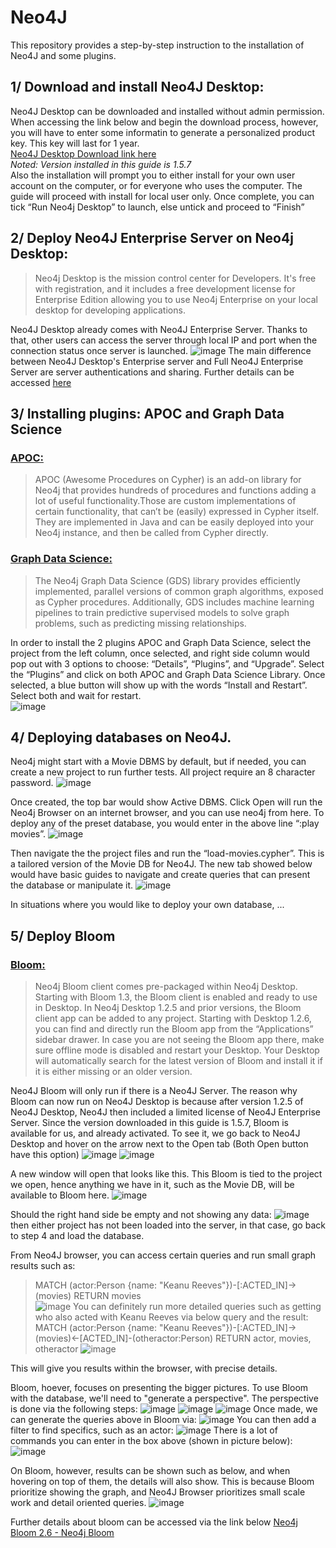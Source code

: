 # Neo4J
This repository provides a step-by-step instruction to the installation of Neo4J and some plugins.

## 1/ Download and install Neo4J Desktop: 
Neo4J Desktop can be downloaded and installed without admin permission. When accessing the link below and begin the download process, however, you will have to enter some informatin to generate a personalized product key. This key will last for 1 year.  
[Neo4J Desktop Download link here](https://neo4j.com/download/)  
*Noted: Version installed in this guide is 1.5.7*  
Also the installation will prompt you to either install for your own user account on the computer, or for everyone who uses the computer. The guide will proceed with install for local user only. 
Once complete, you can tick “Run Neo4j Desktop” to launch, else untick and proceed to “Finish”

## 2/ Deploy Neo4J Enterprise Server on Neo4j Desktop: 
> Neo4j Desktop is the mission control center for Developers. It's free with registration, and it includes a free development license for Enterprise Edition allowing you to use Neo4j Enterprise on your local desktop for developing applications.   
  
Neo4J Desktop already comes with Neo4J Enterprise Server. Thanks to that, other users can access the server through local IP and port when the connection status once server is launched. 
![image](https://user-images.githubusercontent.com/60938608/217304342-234ec71b-f796-46dd-bf3d-3353503e84a2.png)
The main difference between Neo4J Desktop's Enterprise server and Full Neo4J Enterprise Server are server authentications and sharing. Further details can be accessed [here](https://neo4j.com/licensing/)

## 3/ Installing plugins: APOC and Graph Data Science 
### [APOC:](https://neo4j.com/labs/apoc/)
> APOC (Awesome Procedures on Cypher) is an add-on library for Neo4j that provides hundreds of procedures and functions adding a lot of useful functionality.Those are custom implementations of certain functionality, that can’t be (easily) expressed in Cypher itself. They are implemented in Java and can be easily deployed into your Neo4j instance, and then be called from Cypher directly.  

### [Graph Data Science:](https://neo4j.com/docs/graph-data-science/2.3/introduction/)
> The Neo4j Graph Data Science (GDS) library provides efficiently implemented, parallel versions of common graph algorithms, exposed as Cypher procedures. Additionally, GDS includes machine learning pipelines to train predictive supervised models to solve graph problems, such as predicting missing relationships.  

In order to install the 2 plugins APOC and Graph Data Science, select the project from the left column, once selected, and right side column would pop out with 3 options to choose: “Details”, “Plugins”, and “Upgrade”. Select the “Plugins” and click on both APOC and Graph Data Science Library. Once selected, a blue button will show up with the words “Install and Restart”. Select both and wait for restart.  
![image](https://user-images.githubusercontent.com/60938608/217303624-b1d8af72-8632-45bf-ae58-cb100129029a.png)
## 4/ Deploying databases on Neo4J. 
Neo4j might start with a Movie DBMS by default, but if needed, you can create a new project to run further tests. All project require an 8 character password.
![image](https://user-images.githubusercontent.com/60938608/217303851-a2ce6fc0-7ee0-446d-856c-3a523657a875.png)

Once created, the top bar would show Active DBMS. Click Open will run the Neo4j Browser on an internet browser, and you can use neo4j from here.
To deploy any of the preset database, you would enter in the above line “:play movies”. 
![image](https://user-images.githubusercontent.com/60938608/217305330-a39f8e2e-5469-4dea-8e70-cdb46000e180.png)

Then navigate the the project files and run the “load-movies.cypher”. This is a tailored version of the Movie DB for Neo4J. The new tab showed below would have basic guides to navigate and create queries that can present the database or manipulate it.
![image](https://user-images.githubusercontent.com/60938608/217303979-595094c2-6ac5-497e-9f5b-e83dda7ffda9.png)

In situations where you would like to deploy your own database, ... 
## 5/ Deploy Bloom
### [Bloom:](https://neo4j.com/docs/bloom-user-guide/current/)
> Neo4j Bloom client comes pre-packaged within Neo4j Desktop. Starting with Bloom 1.3, the Bloom client is enabled and ready to use in Desktop. In Neo4j Desktop 1.2.5 and prior versions, the Bloom client app can be added to any project. Starting with Desktop 1.2.6, you can find and directly run the Bloom app from the “Applications” sidebar drawer. In case you are not seeing the Bloom app there, make sure offline mode is disabled and restart your Desktop. Your Desktop will automatically search for the latest version of Bloom and install it if it is either missing or an older version.  

Neo4J Bloom will only run if there is a Neo4J Server. The reason why Bloom can now run on Neo4J Desktop is because after version 1.2.5 of Neo4J Desktop, Neo4J then included a limited license of Neo4J Enterprise Server. Since the version downloaded in this guide is 1.5.7, Bloom is available for us, and already activated. To see it, we go back to Neo4J Desktop and hover on the arrow next to the Open tab (Both Open button have this option)
![image](https://user-images.githubusercontent.com/60938608/217306917-43466976-5861-495e-bb98-7ebf80b81a24.png)
![image](https://user-images.githubusercontent.com/60938608/217306952-e68dcd7a-c863-4e8e-936c-9f804a8ff8b4.png)

A new window will open that looks like this. This Bloom is tied to the project we open, hence anything we have in it, such as the Movie DB, will be available to Bloom here. 
![image](https://user-images.githubusercontent.com/60938608/217307061-7789f9c7-5e84-4488-9b56-e4bb5ae3a7b6.png)

Should the right hand side be empty and not showing any data:
![image](https://user-images.githubusercontent.com/60938608/217312425-2c0c3585-0786-4a9c-9bcc-aaa2ebac19e2.png)
then either project has not been loaded into the server, in that case, go back to step 4 and load the database. 

From Neo4J browser, you can access certain queries and run small graph results such as:
> MATCH (actor:Person {name: "Keanu Reeves"})-[:ACTED_IN]->(movies) RETURN movies  
![image](https://user-images.githubusercontent.com/60938608/217309666-eb26aef4-417d-413c-a0c1-b3892913e9fa.png)
> You can definitely run more detailed queries such as getting who also acted with Keanu Reeves via below query and the result:
> MATCH (actor:Person {name: "Keanu Reeves"})-[:ACTED_IN]->(movies)<-[ACTED_IN]-(otheractor:Person) RETURN actor, movies, otheractor
![image](https://user-images.githubusercontent.com/60938608/217310716-b2496b48-ca39-43e4-b462-70c9cd962625.png)
  
This will give you results within the browser, with precise details.
  
Bloom, hoever, focuses on presenting the bigger pictures. To use Bloom with the database, we'll need to "generate a perspective". The perspective is done via the following steps:
![image](https://user-images.githubusercontent.com/60938608/217314927-c6fea2d2-18fa-44b5-8dd7-812c93c7de79.png)
![image](https://user-images.githubusercontent.com/60938608/217314861-a71eb91d-448c-48c5-94ca-2e4b38b83025.png)
![image](https://user-images.githubusercontent.com/60938608/217313349-079ae38e-5755-47a1-b983-73f46488c761.png)
Once made, we can generate the queries above in Bloom via:
![image](https://user-images.githubusercontent.com/60938608/217313453-f790f7b2-b25b-40d3-a6d3-865219ff53da.png)
You can then add a filter to find specifics, such as an actor:
![image](https://user-images.githubusercontent.com/60938608/217313619-9cadecb6-587b-4df8-a120-5e3b40218d52.png)
There is a lot of commands you can enter in the box above (shown in picture below):
![image](https://user-images.githubusercontent.com/60938608/217308243-1c138dd4-88aa-4df1-8d23-b7b20534eb3d.png)

On Bloom, however, results can be shown such as below, and when hovering on top of them, the details will also show. This is because Bloom prioritize showing the graph, and Neo4J Browser prioritizes small scale work and detail oriented queries.
![image](https://user-images.githubusercontent.com/60938608/217315006-11e0efa3-f6b6-47a2-8a0f-ce6551741854.png)

Further details about bloom can be accessed via the link below
[Neo4j Bloom 2.6 - Neo4j Bloom](https://neo4j.com/docs/bloom-user-guide/current/)
